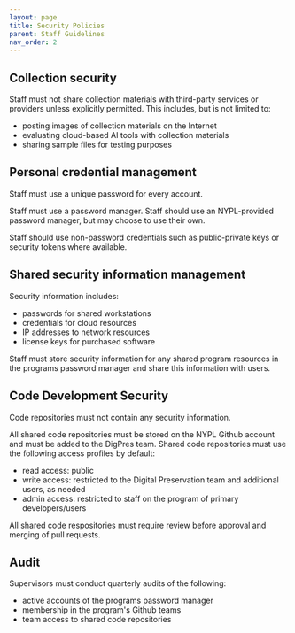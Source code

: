 ```yaml
---
layout: page
title: Security Policies
parent: Staff Guidelines
nav_order: 2
---
```


## Collection security

Staff must not share collection materials with third-party services or providers unless explicitly permitted.
This includes, but is not limited to:

* posting images of collection materials on the Internet
* evaluating cloud-based AI tools with collection materials
* sharing sample files for testing purposes

## Personal credential management

Staff must use a unique password for every account.

Staff must use a password manager. Staff should use an NYPL-provided password manager, but may choose to use their own.

Staff should use non-password credentials such as public-private keys or security tokens where available.

## Shared security information management

Security information includes:

* passwords for shared workstations
* credentials for cloud resources
* IP addresses to network resources
* license keys for purchased software

Staff must store security information for any shared program resources in the programs password manager and share this information with users.

## Code Development Security

Code repositories must not contain any security information.

All shared code repositories must be stored on the NYPL Github account and must be added to the DigPres team.
Shared code repositories must use the following access profiles by default:

* read access: public
* write access: restricted to the Digital Preservation team and additional users, as needed
* admin access: restricted to staff on the program of primary developers/users

All shared code respositories must require review before approval and merging of pull requests.

## Audit

Supervisors must conduct quarterly audits of the following:

* active accounts of the programs password manager
* membership in the program's Github teams
* team access to shared code repositories
